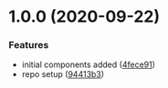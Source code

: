 # 1.0.0 (2020-09-22)


### Features

* initial components added ([4fece91](https://github.com/episub/mui-relay-table/commit/4fece91d49a2e39fc2bf0ab0746e25bfad565596))
* repo setup ([94413b3](https://github.com/episub/mui-relay-table/commit/94413b352cdd8f1a1d9146f644c8e03e870db904))
